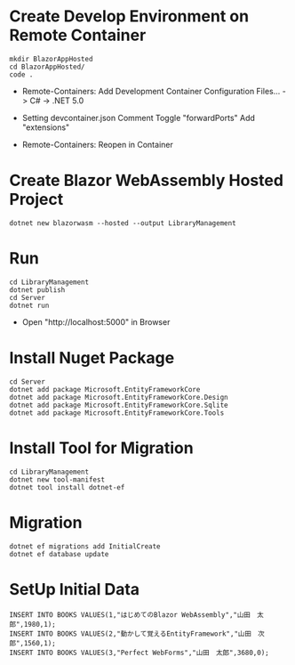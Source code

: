 # Create Develop Environment on Remote Container
```
mkdir BlazorAppHosted
cd BlazorAppHosted/
code .
```
- Remote-Containers: Add Development Container Configuration Files... 
 -> C# -> .NET 5.0

- Setting devcontainer.json
 Comment Toggle "forwardPorts"
 Add "extensions"

- Remote-Containers: Reopen in Container

# Create Blazor WebAssembly Hosted Project
```
dotnet new blazorwasm --hosted --output LibraryManagement
```

# Run
```
cd LibraryManagement
dotnet publish
cd Server
dotnet run
```

- Open "http://localhost:5000" in Browser

# Install Nuget Package
```
cd Server
dotnet add package Microsoft.EntityFrameworkCore
dotnet add package Microsoft.EntityFrameworkCore.Design
dotnet add package Microsoft.EntityFrameworkCore.Sqlite
dotnet add package Microsoft.EntityFrameworkCore.Tools
```
# Install Tool for Migration
```
cd LibraryManagement
dotnet new tool-manifest
dotnet tool install dotnet-ef
```

# Migration
```
dotnet ef migrations add InitialCreate
dotnet ef database update
```

# SetUp Initial Data
```
INSERT INTO BOOKS VALUES(1,"はじめてのBlazor WebAssembly","山田　太郎",1980,1);
INSERT INTO BOOKS VALUES(2,"動かして覚えるEntityFramework","山田　次郎",1560,1);
INSERT INTO BOOKS VALUES(3,"Perfect WebForms","山田　太郎",3680,0);
```

